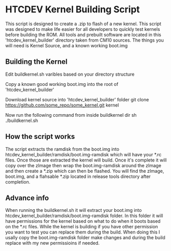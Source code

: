 HTCDEV Kernel Building Script 
===========
This script is designed to create a .zip to flash of a new kernel. This script was designed to make life easier for all developers to quickly test kernels before building the ROM. All tools and prebuilt software are located in this 'htcdev_kernel_builder' directory taken from CM10 sources. The things you will need is Kernel Source, and a known working boot.img

Building the Kernel
---------------
Edit buildkernel.sh varibles based on your directory structure

Copy a known good working boot.img into the root of 'htcdev_kernel_builder'

Download kernel source into 'htcdev_kernel_builder' folder
    git clone https://github.com/some_repo/some_kernel.git kernel

Now run the following command from inside buildkernel dir
    sh ./buildkernel.sh

How the script works
---------------
The script extracts the ramdisk from the boot.img into htcdev_kernel_builder/ramdisk/boot.img-ramdisk which will have your *.rc files. Once those are extracted the kernel will build. Once it's complete it will copy over the zImage then wrap the boot.img-ramdisk around the zImage and then create a *.zip which can then be flashed. You will find the zImage, boot.img, and a flahsable *.zip located in release tools directory after completion.

Advance info
---------------
When running the buildkernel.sh it will extract your boot.img into htcdev_kernel_builder/ramdisk/boot.img-ramdisk folder. In this folder it will have permissions for the kernel based on what to do when it boots based on the *.rc files. While the kernel is building if you have other permission you want to test you can replace them during the build. When doing this I usally copy the boot.img-ramdisk folder make changes and during the build replace with my new permissioins if needed.
